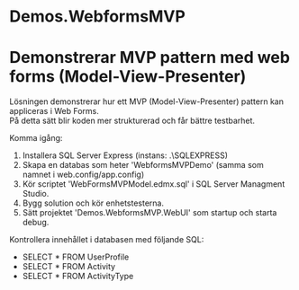 # Demos.WebformsMVP
Demonstrerar MVP pattern med web forms (Model-View-Presenter)
==================================================================================

Lösningen demonstrerar hur ett MVP (Model-View-Presenter) pattern kan appliceras i Web Forms.  
På detta sätt blir koden mer strukturerad och får bättre testbarhet.

Komma igång:  
1. Installera SQL Server Express (instans: .\SQLEXPRESS)  
2. Skapa en databas som heter 'WebformsMVPDemo' (samma som namnet i web.config/app.config)  
3. Kör scriptet 'WebFormsMVPModel.edmx.sql' i SQL Server Managment Studio.  
4. Bygg solution och kör enhetstesterna.  
4. Sätt projektet 'Demos.WebformsMVP.WebUI' som startup och starta debug.  


Kontrollera innehållet i databasen med följande SQL:  
* SELECT * FROM UserProfile  
* SELECT * FROM Activity  
* SELECT * FROM ActivityType  

